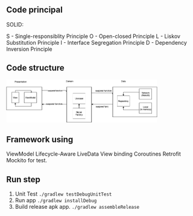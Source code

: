 ## Code principal

SOLID:

S - Single-responsiblity Principle O - Open-closed Principle L - Liskov Substitution Principle I -
Interface Segregation Principle D - Dependency Inversion Principle

## Code structure

<img src='https://github.com/quangpv/weather/blob/main/documents/diagram.png' width='400px'/>

## Framework using

ViewModel Lifecycle-Aware LiveData View binding Coroutines Retrofit Mockito for test.

## Run step

1. Unit Test
   `./gradlew testDebugUnitTest`
2. Run app
   `./gradlew installDebug`
3. Build release apk app.
   `./gradlew assembleRelease`

